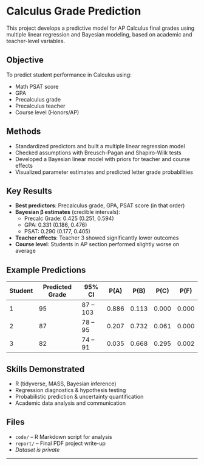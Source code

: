 # Calculus Grade Prediction

This project develops a predictive model for AP Calculus final grades using multiple linear regression and Bayesian modeling, based on academic and teacher-level variables.

## Objective

To predict student performance in Calculus using:
- Math PSAT score
- GPA
- Precalculus grade
- Precalculus teacher
- Course level (Honors/AP)

## Methods

- Standardized predictors and built a multiple linear regression model
- Checked assumptions with Breusch-Pagan and Shapiro-Wilk tests
- Developed a Bayesian linear model with priors for teacher and course effects
- Visualized parameter estimates and predicted letter grade probabilities

## Key Results

- **Best predictors**: Precalculus grade, GPA, PSAT score (in that order)
- **Bayesian β estimates** (credible intervals):
  - Precalc Grade: 0.425 (0.251, 0.594)
  - GPA: 0.331 (0.186, 0.476)
  - PSAT: 0.290 (0.177, 0.405)
- **Teacher effects**: Teacher 3 showed significantly lower outcomes
- **Course level**: Students in AP section performed slightly worse on average

## Example Predictions

| Student | Predicted Grade | 95% CI       | P(A)   | P(B)   | P(C)   | P(F)   |
|---------|------------------|--------------|--------|--------|--------|--------|
| 1       | 95               | 87 – 103     | 0.886  | 0.113  | 0.000  | 0.000  |
| 2       | 87               | 78 – 95      | 0.207  | 0.732  | 0.061  | 0.000  |
| 3       | 82               | 74 – 91      | 0.035  | 0.668  | 0.295  | 0.002  |

## Skills Demonstrated

- R (tidyverse, MASS, Bayesian inference)
- Regression diagnostics & hypothesis testing
- Probabilistic prediction & uncertainty quantification
- Academic data analysis and communication

## Files

- `code/` – R Markdown script for analysis
- `report/` – Final PDF project write-up
- *Dataset is private*

---
